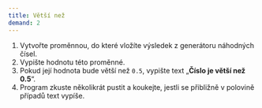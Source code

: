 ```yaml
---
title: Větší než
demand: 2
---
```


1. Vytvořte proměnnou, do které vložíte výsledek z generátoru náhodných čísel.
1. Vypište hodnotu této proměnné.
1. Pokud její hodnota bude větší než `0.5`, vypište text „**Číslo je větší než 0.5**“.
1. Program zkuste několikrát pustit a koukejte, jestli se přibližně v polovině případů text vypíše.

<!-- ---solution

```js
let nahodneCislo = Math.random()

console.log('Náhodné číslo je ' + nahodneCislo)

if (nahodneCislo > 0.5) {
	console.log('Číslo je větší než 0.5')
}
``` -->
